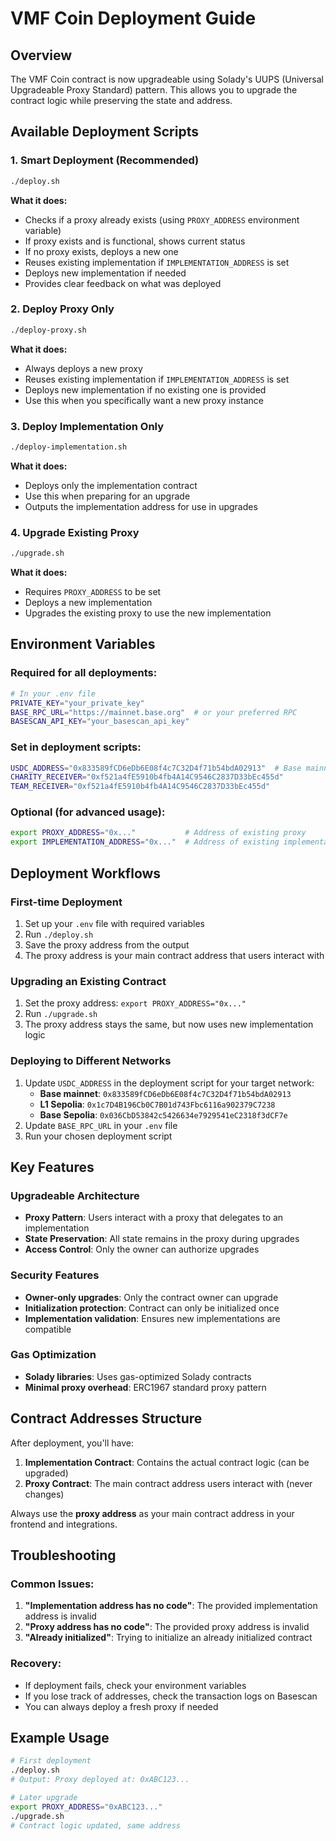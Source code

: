 # VMF Coin Deployment Guide

## Overview

The VMF Coin contract is now upgradeable using Solady's UUPS (Universal Upgradeable Proxy Standard) pattern. This allows you to upgrade the contract logic while preserving the state and address.

## Available Deployment Scripts

### 1. Smart Deployment (Recommended)
```bash
./deploy.sh
```
**What it does:**
- Checks if a proxy already exists (using `PROXY_ADDRESS` environment variable)
- If proxy exists and is functional, shows current status
- If no proxy exists, deploys a new one
- Reuses existing implementation if `IMPLEMENTATION_ADDRESS` is set
- Deploys new implementation if needed
- Provides clear feedback on what was deployed

### 2. Deploy Proxy Only
```bash
./deploy-proxy.sh
```
**What it does:**
- Always deploys a new proxy
- Reuses existing implementation if `IMPLEMENTATION_ADDRESS` is set
- Deploys new implementation if no existing one is provided
- Use this when you specifically want a new proxy instance

### 3. Deploy Implementation Only
```bash
./deploy-implementation.sh
```
**What it does:**
- Deploys only the implementation contract
- Use this when preparing for an upgrade
- Outputs the implementation address for use in upgrades

### 4. Upgrade Existing Proxy
```bash
./upgrade.sh
```
**What it does:**
- Requires `PROXY_ADDRESS` to be set
- Deploys a new implementation
- Upgrades the existing proxy to use the new implementation

## Environment Variables

### Required for all deployments:
```bash
# In your .env file
PRIVATE_KEY="your_private_key"
BASE_RPC_URL="https://mainnet.base.org"  # or your preferred RPC
BASESCAN_API_KEY="your_basescan_api_key"
```

### Set in deployment scripts:
```bash
USDC_ADDRESS="0x833589fCD6eDb6E08f4c7C32D4f71b54bdA02913"  # Base mainnet USDC
CHARITY_RECEIVER="0xf521a4fE5910b4fb4A14C9546C2837D33bEc455d"
TEAM_RECEIVER="0xf521a4fE5910b4fb4A14C9546C2837D33bEc455d"
```

### Optional (for advanced usage):
```bash
export PROXY_ADDRESS="0x..."           # Address of existing proxy
export IMPLEMENTATION_ADDRESS="0x..."  # Address of existing implementation
```

## Deployment Workflows

### First-time Deployment
1. Set up your `.env` file with required variables
2. Run `./deploy.sh`
3. Save the proxy address from the output
4. The proxy address is your main contract address that users interact with

### Upgrading an Existing Contract
1. Set the proxy address: `export PROXY_ADDRESS="0x..."`
2. Run `./upgrade.sh`
3. The proxy address stays the same, but now uses new implementation logic

### Deploying to Different Networks
1. Update `USDC_ADDRESS` in the deployment script for your target network:
   - **Base mainnet**: `0x833589fCD6eDb6E08f4c7C32D4f71b54bdA02913`
   - **L1 Sepolia**: `0x1c7D4B196Cb0C7B01d743Fbc6116a902379C7238`
   - **Base Sepolia**: `0x036CbD53842c5426634e7929541eC2318f3dCF7e`
2. Update `BASE_RPC_URL` in your `.env` file
3. Run your chosen deployment script

## Key Features

### Upgradeable Architecture
- **Proxy Pattern**: Users interact with a proxy that delegates to an implementation
- **State Preservation**: All state remains in the proxy during upgrades
- **Access Control**: Only the owner can authorize upgrades

### Security Features
- **Owner-only upgrades**: Only the contract owner can upgrade
- **Initialization protection**: Contract can only be initialized once
- **Implementation validation**: Ensures new implementations are compatible

### Gas Optimization
- **Solady libraries**: Uses gas-optimized Solady contracts
- **Minimal proxy overhead**: ERC1967 standard proxy pattern

## Contract Addresses Structure

After deployment, you'll have:
1. **Implementation Contract**: Contains the actual contract logic (can be upgraded)
2. **Proxy Contract**: The main contract address users interact with (never changes)

Always use the **proxy address** as your main contract address in your frontend and integrations.

## Troubleshooting

### Common Issues:
1. **"Implementation address has no code"**: The provided implementation address is invalid
2. **"Proxy address has no code"**: The provided proxy address is invalid
3. **"Already initialized"**: Trying to initialize an already initialized contract

### Recovery:
- If deployment fails, check your environment variables
- If you lose track of addresses, check the transaction logs on Basescan
- You can always deploy a fresh proxy if needed

## Example Usage

```bash
# First deployment
./deploy.sh
# Output: Proxy deployed at: 0xABC123...

# Later upgrade
export PROXY_ADDRESS="0xABC123..."
./upgrade.sh
# Contract logic updated, same address
```
